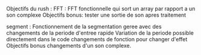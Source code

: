 Objectifs du rush :
FFT :
	FFT fonctionnelle qui sort un array par rapport a un son complexe
Objectifs bonus:
	tester une sortie de son apres traitement

segment :
	Fonctionnement de la segmentation geree avec des changements de la periode d'entree rapide
	Variation de la periode possible directement dans le code
	changements de fonction pour changer d'effet 
	Objectifs bonus
	changements d'un son complexe.

